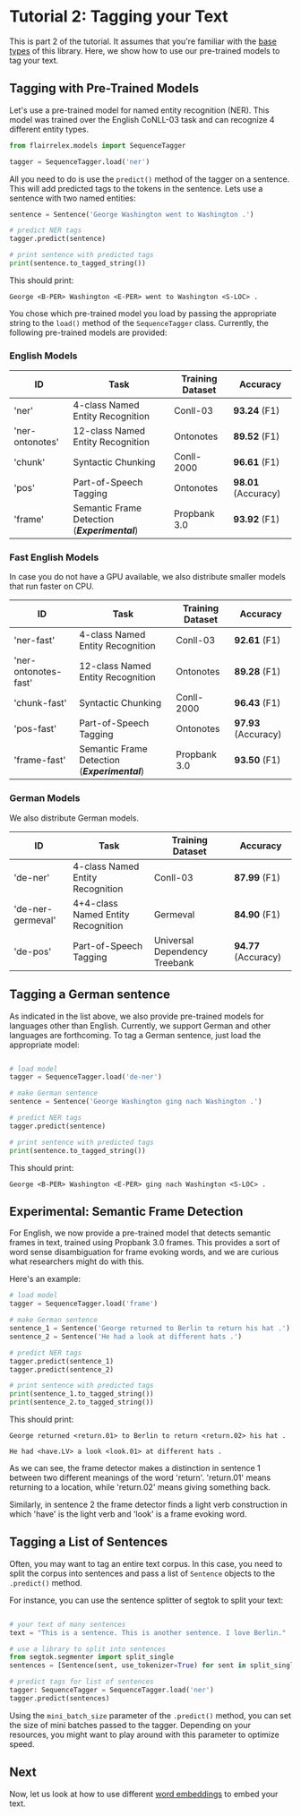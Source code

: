 # Tutorial 2: Tagging your Text

This is part 2 of the tutorial. It assumes that you're familiar with the [base types](/resources/docs/TUTORIAL_BASICS.md) of this library. Here, we show how to use our pre-trained models to tag your text. 

## Tagging with Pre-Trained Models

Let's use a pre-trained model for named entity recognition (NER). 
This model was trained over the English CoNLL-03 task and can recognize 4 different entity
types.

```python
from flairrelex.models import SequenceTagger

tagger = SequenceTagger.load('ner')
```
All you need to do is use the `predict()` method of the tagger on a sentence. This will add predicted tags to the tokens
in the sentence. Lets use a sentence with two named
entities: 

```python
sentence = Sentence('George Washington went to Washington .')

# predict NER tags
tagger.predict(sentence)

# print sentence with predicted tags
print(sentence.to_tagged_string())
```

This should print: 
```console
George <B-PER> Washington <E-PER> went to Washington <S-LOC> . 
```

You chose which pre-trained model you load by passing the appropriate 
string to the `load()` method of the `SequenceTagger` class. Currently, the following pre-trained models
are provided:

### English Models

| ID | Task | Training Dataset | Accuracy |
| -------------    | ------------- |------------- |------------- |
| 'ner' | 4-class Named Entity Recognition |  Conll-03  |  **93.24** (F1) |
| 'ner-ontonotes' | 12-class Named Entity Recognition |  Ontonotes  |  **89.52** (F1) |
| 'chunk' |  Syntactic Chunking   |  Conll-2000     |  **96.61** (F1) |
| 'pos' |  Part-of-Speech Tagging |  Ontonotes     |  **98.01** (Accuracy) |
| 'frame'  |   Semantic Frame Detection  (***Experimental***)|  Propbank 3.0     |  **93.92** (F1) |


### Fast English Models

In case you do not have a GPU available, we also distribute smaller models that run faster on CPU.


| ID | Task | Training Dataset | Accuracy |
| -------------    | ------------- |------------- |------------- |
| 'ner-fast' | 4-class Named Entity Recognition |  Conll-03  |  **92.61** (F1) |
| 'ner-ontonotes-fast' | 12-class Named Entity Recognition |  Ontonotes  |  **89.28** (F1) |
| 'chunk-fast' |  Syntactic Chunking   |  Conll-2000     |  **96.43** (F1) |
| 'pos-fast' |  Part-of-Speech Tagging |  Ontonotes     |  **97.93** (Accuracy) |
| 'frame-fast'  |   Semantic Frame Detection  (***Experimental***)| Propbank 3.0     |  **93.50** (F1) |

### German Models

We also distribute German models.

| ID | Task | Training Dataset | Accuracy |
| -------------    | ------------- |------------- |------------- |
| 'de-ner' | 4-class Named Entity Recognition |  Conll-03  |  **87.99** (F1) |
| 'de-ner-germeval' | 4+4-class Named Entity Recognition |  Germeval  |  **84.90** (F1) |
| 'de-pos' | Part-of-Speech Tagging |  Universal Dependency Treebank  |  **94.77** (Accuracy) |



## Tagging a German sentence

As indicated in the list above, we also provide pre-trained models for languages other than English. Currently, we
support German and other languages are forthcoming. To tag a German sentence, just load the appropriate model:

```python

# load model
tagger = SequenceTagger.load('de-ner')

# make German sentence
sentence = Sentence('George Washington ging nach Washington .')

# predict NER tags
tagger.predict(sentence)

# print sentence with predicted tags
print(sentence.to_tagged_string())
```
This should print: 
```console
George <B-PER> Washington <E-PER> ging nach Washington <S-LOC> .
```

## Experimental: Semantic Frame Detection

For English, we now provide a pre-trained model that detects semantic frames in text, trained using Propbank 3.0 frames. 
This provides a sort of word sense disambiguation for frame evoking words, and we are curious what researchers might
do with this. 

Here's an example: 

```python
# load model
tagger = SequenceTagger.load('frame')

# make German sentence
sentence_1 = Sentence('George returned to Berlin to return his hat .')
sentence_2 = Sentence('He had a look at different hats .')

# predict NER tags
tagger.predict(sentence_1)
tagger.predict(sentence_2)

# print sentence with predicted tags
print(sentence_1.to_tagged_string())
print(sentence_2.to_tagged_string())
```
This should print: 

```console
George returned <return.01> to Berlin to return <return.02> his hat .

He had <have.LV> a look <look.01> at different hats .
```

As we can see, the frame detector makes a distinction in sentence 1 between two different meanings of the word 'return'.
'return.01' means returning to a location, while 'return.02' means giving something back. 

Similarly, in sentence 2 the frame detector finds a light verb construction in which 'have' is the light verb and 
'look' is a frame evoking word.



## Tagging a List of Sentences

Often, you may want to tag an entire text corpus. In this case, you need to split the corpus into sentences and pass a list of `Sentence` objects to the `.predict()` method.

For instance, you can use the sentence splitter of segtok to split your text:

```python

# your text of many sentences
text = "This is a sentence. This is another sentence. I love Berlin."

# use a library to split into sentences
from segtok.segmenter import split_single
sentences = [Sentence(sent, use_tokenizer=True) for sent in split_single(text)]

# predict tags for list of sentences
tagger: SequenceTagger = SequenceTagger.load('ner')
tagger.predict(sentences)
```

Using the `mini_batch_size` parameter of the `.predict()` method, you can set the size of mini batches passed to the tagger. Depending on your resources, you might want to play around with this parameter to optimize speed.



## Next 

Now, let us look at how to use different [word embeddings](/resources/docs/TUTORIAL_WORD_EMBEDDING.md) to embed your text.
